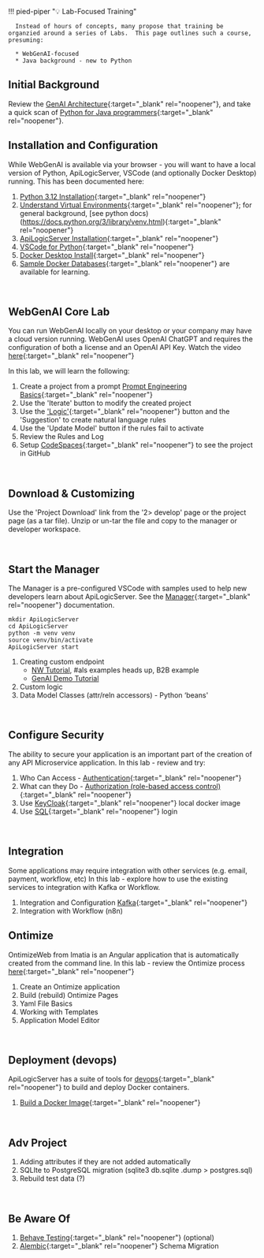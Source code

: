 !!! pied-piper ":bulb: Lab-Focused Training"

      Instead of hours of concepts, many propose that training be organzied around a series of Labs.  This page outlines such a course, presuming:

      * WebGenAI-focused
      * Java background - new to Python

## Initial Background
Review the [GenAI Architecture](Architecture-What-Is-GenAI.md){:target="_blank" rel="noopener"}, and take a quick scan of [Python for Java programmers](Tech-Python.md){:target="_blank" rel="noopener"}.


## Installation and Configuration
While WebGenAI is available via your browser - you will want to have a local version of Python, ApiLogicServer, VSCode (and optionally Docker Desktop) running.  This has been documented here:

1. [Python 3.12 Installation](Tech-Install-Python.md){:target="_blank" rel="noopener"}
2. [Understand Virtual Environments](Project-Env.md){:target="_blank" rel="noopener"}; for general background, [see python docs)(https://docs.python.org/3/library/venv.html){:target="_blank" rel="noopener"}
3. [ApiLogicServer Installation](Install-Express.md){:target="_blank" rel="noopener"}
4. [VSCode for Python](https://code.visualstudio.com/docs/python/python-tutorial){:target="_blank" rel="noopener"}
5. [Docker Desktop Install](https://docs.docker.com/desktop/){:target="_blank" rel="noopener"}
6. [Sample Docker Databases](Database-Docker.md){:target="_blank" rel="noopener"} are available for learning.

&nbsp;

## WebGenAI Core Lab
You can run WebGenAI locally on your desktop or your company may have a cloud version running. WebGenAI uses OpenAI ChatGPT and requires the configuration of both a license and an OpenAI API Key.  Watch the video [here](https://www.youtube.com/watch?v=7I33Fa9Ulos){:target="_blank" rel="noopener"}

In this lab, we will learn the following:

1. Create a project from a prompt [Prompt Engineering Basics](WebGenAI.md){:target="_blank" rel="noopener"}
2. Use the 'Iterate' button to modify the created project
3. Use the ['Logic'](WebGenAI.md#using-the-logic-editor){:target="_blank" rel="noopener"} 
   button and the 'Suggestion' to create natural language rules
4. Use the 'Update Model' button if the rules fail to activate
5. Review the Rules and Log
6. Setup [CodeSpaces](Sample-Genai.md){:target="_blank" rel="noopener"} to see the project in GitHub

&nbsp;

## Download & Customizing
Use the 'Project Download' link from the '2> develop' page or the project page (as a tar file). Unzip or un-tar the file and copy to the manager or developer workspace.

&nbsp;

## Start the Manager
The Manager is a pre-configured VSCode with samples used to help new developers learn about ApiLogicServer.
See the [Manager](Manager.md){:target="_blank" rel="noopener"} documentation.
```
mkdir ApiLogicServer
cd ApiLogicServer
python -m venv venv
source venv/bin/activate 
ApiLogicServer start
```

1. Creating custom endpoint
    * [NW Tutorial](Tutorial.md), #als examples heads up, B2B example
    * [GenAI Demo Tutorial](Sample-Genai.md)
2. Custom logic
3. Data Model Classes (attr/reln accessors) - Python ‘beans'

&nbsp;

## Configure Security
The ability to secure your application is an important part of the creation of any API Microservice application.  In this lab - review and try:

1. Who Can Access - [Authentication](Security-Authentication.md){:target="_blank" rel="noopener"}
2. What can they Do - [Authorization (role-based access control)](Security-Authorization.md){:target="_blank" rel="noopener"}
3. Use [KeyCloak](Security-Keycloak.md){:target="_blank" rel="noopener"} local docker image
4. Use [SQL](Security-sql.md){:target="_blank" rel="noopener"} login


&nbsp;

## Integration
Some applications may require integration with other services (e.g. email, payment, workflow, etc) 
In this lab - explore how to use the existing services to integration with Kafka or Workflow.

1. Integration and Configuration [Kafka](Integration-Kafka.md){:target="_blank" rel="noopener"}
2. Integration with Workflow (n8n)

## Ontimize
OntimizeWeb from Imatia is an Angular application that is automatically created from the command line.
In this lab - review the Ontimize process [here](App-Custom-Ontimize-Overview.md){:target="_blank" rel="noopener"}

1. Create an Ontimize application
2. Build (rebuild) Ontimize Pages
3. Yaml File Basics
4. Working with Templates 
5. Application Model Editor

&nbsp;

## Deployment (devops)
ApiLogicServer has a suite of tools for [devops](DevOps-Docker.md){:target="_blank" rel="noopener"} to build and deploy Docker containers. 

1. [Build a Docker Image](DevOps-Build.md){:target="_blank" rel="noopener"}

&nbsp;

## Adv Project

1. Adding attributes if they are not added automatically
2. SQLIte to PostgreSQL migration (sqlite3 db.sqlite .dump > postgres.sql)
3. Rebuild test data (?)

&nbsp;

## Be Aware Of

1. [Behave Testing](Behave.md){:target="_blank" rel="noopener"} (optional)
2. [Alembic](Database-Changes.md/#use-alembic-to-update-database-schema-from-model){:target="_blank" rel="noopener"} Schema Migration

